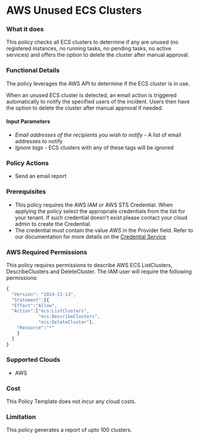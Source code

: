 # AWS Unused ECS Clusters

### What it does

This policy checks all ECS clusters to determine if any are unused (no registered instances, no running tasks, no pending tasks, no active services) and offers the option to delete the cluster after manual approval.

### Functional Details

The policy leverages the AWS API to determine if the ECS cluster is in use.

When an unused ECS cluster is detected, an email action is triggered automatically to notify the specified users of the incident. Users then have the option to delete the cluster after manual approval if needed.

#### Input Parameters

- *Email addresses of the recipients you wish to notify* - A list of email addresses to notify
- *Ignore tags* - ECS clusters with any of these tags will be ignored

### Policy Actions

- Send an email report

### Prerequisites

- This policy requires the AWS IAM or AWS STS Credential. When applying the policy select the appropriate credentials from the list for your tenant. If such credential doesn't exist please contact your cloud admin to create the Credential.
- The credential must contain the value *AWS* in the Provider field. Refer to our documentation for more details on the [Credential Service](https://docs.rightscale.com/credentials/)

### AWS Required Permissions

This policy requires permissions to describe AWS ECS ListClusters, DescribeClusters and DeleteCluster.
The IAM user will require the following permissions:

```javascript
{
  "Version": "2014-11-13",
  "Statement":[{
  "Effect":"Allow",
  "Action":["ecs:ListClusters",
            "ecs:DescribeClusters",
            "ecs:DeleteCluster"],
    "Resource":"*"
    }
  ]
}
```

### Supported Clouds

- AWS

### Cost

This Policy Template does not incur any cloud costs.

### Limitation

This policy generates a report of upto 100 clusters.
